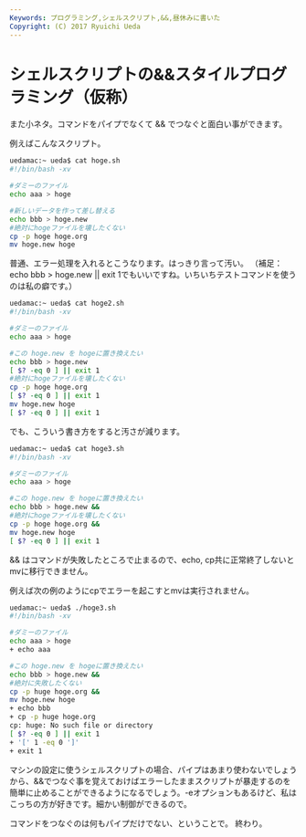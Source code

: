 ```yaml
---
Keywords: プログラミング,シェルスクリプト,&&,昼休みに書いた
Copyright: (C) 2017 Ryuichi Ueda
---
```


# シェルスクリプトの&&スタイルプログラミング（仮称）

また小ネタ。コマンドをパイプでなくて && でつなぐと面白い事ができます。

例えばこんなスクリプト。

```bash
uedamac:~ ueda$ cat hoge.sh
#!/bin/bash -xv

#ダミーのファイル
echo aaa > hoge

#新しいデータを作って差し替える
echo bbb > hoge.new
#絶対にhogeファイルを壊したくない
cp -p hoge hoge.org
mv hoge.new hoge
```

普通、エラー処理を入れるとこうなります。はっきり言って汚い。
（補足：echo bbb > hoge.new || exit 1でもいいですね。いちいちテストコマンドを使うのは私の癖です。）

```bash
uedamac:~ ueda$ cat hoge2.sh
#!/bin/bash -xv

#ダミーのファイル
echo aaa > hoge

#この hoge.new を hogeに置き換えたい
echo bbb > hoge.new
[ $? -eq 0 ] || exit 1
#絶対にhogeファイルを壊したくない
cp -p hoge hoge.org
[ $? -eq 0 ] || exit 1
mv hoge.new hoge
[ $? -eq 0 ] || exit 1
```

でも、こういう書き方をすると汚さが減ります。


```bash
uedamac:~ ueda$ cat hoge3.sh 
#!/bin/bash -xv

#ダミーのファイル
echo aaa > hoge

#この hoge.new を hogeに置き換えたい
echo bbb > hoge.new &&
#絶対にhogeファイルを壊したくない
cp -p hoge hoge.org &&
mv hoge.new hoge
[ $? -eq 0 ] || exit 1
```

&& はコマンドが失敗したところで止まるので、echo, cp共に正常終了しないとmvに移行できません。

例えば次の例のようにcpでエラーを起こすとmvは実行されません。

```bash
uedamac:~ ueda$ ./hoge3.sh 
#!/bin/bash -xv

#ダミーのファイル
echo aaa > hoge
+ echo aaa

#この hoge.new を hogeに置き換えたい
echo bbb > hoge.new &&
#絶対に失敗したくない
cp -p huge hoge.org &&
mv hoge.new hoge
+ echo bbb
+ cp -p huge hoge.org
cp: huge: No such file or directory
[ $? -eq 0 ] || exit 1
+ '[' 1 -eq 0 ']'
+ exit 1
```

マシンの設定に使うシェルスクリプトの場合、パイプはあまり使わないでしょうから、&&でつなぐ事を覚えておけばエラーしたままスクリプトが暴走するのを簡単に止めることができるようになるでしょう。-eオプションもあるけど、私はこっちの方が好きです。細かい制御ができるので。


コマンドをつなぐのは何もパイプだけでない、ということで。
終わり。

<!--
Sometimes I connect more than two commands with &&, which is the and operator of bash scripts.

I show an example with the following script. 

```bash
uedamac:~ ueda$ cat hoge.sh
#!/bin/bash -xv

#hoge is a dummy file
echo aaa > hoge

#I want to change the contents in the hoge file.
echo bbb > hoge.new
cp -p hoge hoge.org
#this mv should be executed only when the previous commands got successful.
mv hoge.new hoge
```

When we want to stop mv after a failure of the previous commands, 
we can use "||" operator. 

```bash
uedamac:~ ueda$ cat hoge2.sh
#!/bin/bash -xv

echo aaa > hoge

echo bbb > hoge.new || exit 1
cp -p hoge hoge.org || exit 1
mv hoge.new hoge || exit 1
```

But I prefer to use && like this. When this sequence of commands is longer than this example, this way prevents it from being bothersome.

```bash
uedamac:~ ueda$ cat hoge3.sh 
#!/bin/bash -xv

echo aaa > hoge

echo bbb > hoge.new &&
cp -p hoge hoge.org &&
mv hoge.new hoge
[ $? -eq 0 ] || exit 1
```


We can see this writing method makes an intended result from the following log file.
Pipe is not the only one that connect commands.

```bash
uedamac:~ ueda$ ./hoge3.sh 
#!/bin/bash -xv

echo aaa > hoge
+ echo aaa

echo bbb > hoge.new &&z
#misspelling
cp -p huge hoge.org &&
mv hoge.new hoge
+ echo bbb
+ cp -p huge hoge.org
cp: huge: No such file or directory
[ $? -eq 0 ] || exit 1
+ '[' 1 -eq 0 ']'
+ exit 1
```

-->
